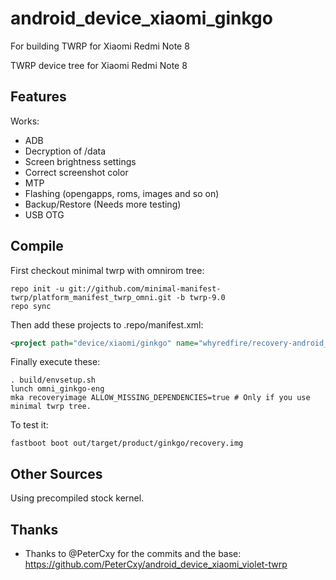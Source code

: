 # android_device_xiaomi_ginkgo
For building TWRP for Xiaomi Redmi Note 8

TWRP device tree for Xiaomi Redmi Note 8

## Features

Works:

- ADB
- Decryption of /data
- Screen brightness settings
- Correct screenshot color
- MTP
- Flashing (opengapps, roms, images and so on)
- Backup/Restore (Needs more testing)
- USB OTG


## Compile

First checkout minimal twrp with omnirom tree:

```
repo init -u git://github.com/minimal-manifest-twrp/platform_manifest_twrp_omni.git -b twrp-9.0
repo sync
```

Then add these projects to .repo/manifest.xml:

```xml
<project path="device/xiaomi/ginkgo" name="whyredfire/recovery-android_device_xiaomi_ginkgo" remote="github" revision="android-9.0" />
```

Finally execute these:

```
. build/envsetup.sh
lunch omni_ginkgo-eng
mka recoveryimage ALLOW_MISSING_DEPENDENCIES=true # Only if you use minimal twrp tree.
```

To test it:

```
fastboot boot out/target/product/ginkgo/recovery.img
```

## Other Sources

Using precompiled stock kernel.

## Thanks

- Thanks to @PeterCxy for the commits and the base: https://github.com/PeterCxy/android_device_xiaomi_violet-twrp
